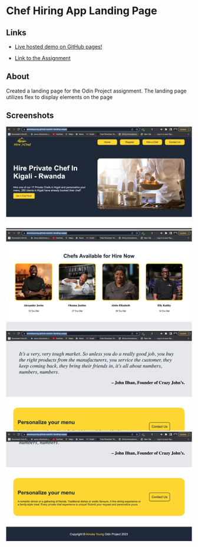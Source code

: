 # Chef Hiring App Landing Page
## Links
- [Live hosted demo on GitHub pages!](https://amukayoung.github.io/odin-landing-page/)

- [Link to the Assignment](https://www.theodinproject.com/paths/foundations/courses/foundations/lessons/landing-page)

## About
Created a landing page for the Odin Project assignment. The landing page utilizes flex to display elements on the page

## Screenshots

![](./images/Screen1.png)
![](./images/Screen2.png)
![](./images/Screen3.png)
![](./images/Screen4.png)
